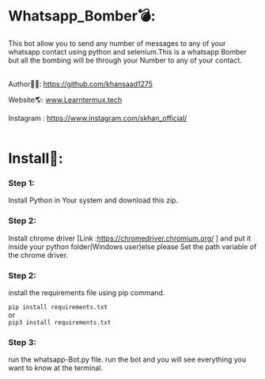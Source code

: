 # Whatsapp_Bomber💣:

This bot allow you to send any number of messages to any of your whatsapp contact using python and selenium.This is a whatsapp Bomber but all the bombing will be through your Number to any of your contact.
<br>
<br>

Author👨‍💻: https://github.com/khansaad1275 <br>

Website🌎: www.Learntermux.tech <br>

Instagram : https://www.instagram.com/skhan_official/ <br>
<br>
# Install📲:

### Step 1:
Install Python in Your system and download this zip.

### Step 2:
Install chrome driver [Link :https://chromedriver.chromium.org/ ] and put it inside your python folder(Windows user)else please Set the path variable of the chrome driver.

### Step 2:
install the requirements file using pip command.

`pip install requirements.txt`<br>
            or<br>
`pip3 install requirements.txt`

### Step 3:
run the whatsapp-Bot.py file.
run the bot and you will see everything you want to know at the terminal.
